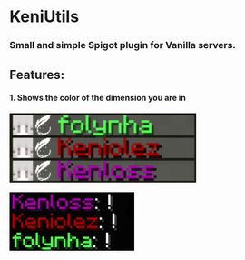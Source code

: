# KeniUtils
### Small and simple Spigot plugin for Vanilla servers.
## Features:
#### 1. Shows the color of the dimension you are in
![](/images/tab.png "Tab")
 

![](/images/chat.png "chat")